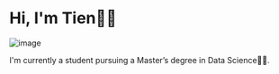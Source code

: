 # Hi, I'm Tien👋:handshake: 

![image](https://user-images.githubusercontent.com/34051678/172893029-1d140de7-ebee-47d7-ab0a-79a282f850fc.png)
  
I'm currently a student pursuing a Master’s degree in Data Science🧑‍🎓.
<!--
**4tiennguyen/4tiennguyen** is a ✨ _special_ ✨ repository because its `README.md` (this file) appears on your GitHub profile.

Here are some ideas to get you started:

- 🔭 I’m currently working on ...
- 🌱 I’m currently learning ...
- 👯 I’m looking to collaborate on ...
- 🤔 I’m looking for help with ...
- 💬 Ask me about ...
- 📫 How to reach me: ...
- 😄 Pronouns: ...
- ⚡ Fun fact: ...
-->
